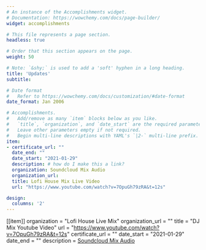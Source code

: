 ```yaml
---
# An instance of the Accomplishments widget.
# Documentation: https://wowchemy.com/docs/page-builder/
widget: accomplishments

# This file represents a page section.
headless: true

# Order that this section appears on the page.
weight: 50

# Note: `&shy;` is used to add a 'soft' hyphen in a long heading.
title: 'Updates'
subtitle:

# Date format
#   Refer to https://wowchemy.com/docs/customization/#date-format
date_format: Jan 2006

# Accomplishments.
#   Add/remove as many `item` blocks below as you like.
#   `title`, `organization`, and `date_start` are the required parameters.
#   Leave other parameters empty if not required.
#   Begin multi-line descriptions with YAML's `|2-` multi-line prefix.
item:
- certificate_url: ""
  date_end: ""
  date_start: "2021-01-29"
  description: # how do I make this a link?
  organization: Soundcloud Mix Audio
  organization_url:
  title: Lofi House Mix Live Video
  url: "https://www.youtube.com/watch?v=7OpuGh79zRA&t=12s"

design:
  columns: '2'
---
```

[[item]] organization = "Lofi House Live Mix" organization_url = "" title = "DJ Mix Youtube Video" url = "https://www.youtube.com/watch?v=7OpuGh79zRA&t=12s" certificate_url = "" date_start = "2021-01-29" date_end = "" description = [Soundcloud Mix Audio](https://soundcloud.com/m3wmix/atlantis-the-lost-mix)